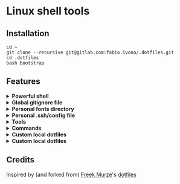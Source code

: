 # Linux shell tools

## Installation

```shell
cd ~
git clone --recursive git@gitlab.com:fabio.ivona/.dotfiles.git 
cd .dotfiles
bash bootstrap
```

## Features

<details>
   <summary><strong>Powerful shell</strong></summary>
   
   - zsh shell with custom configurations
   - oh-my-zsh ([documentation](https://ohmyz.sh))
   - zsh autosuggestions ([documentation](https://github.com/zsh-users/zsh-autosuggestions))
   - powerlevel10k theme [inserire link]
</details>

<details>
   <summary><strong>Global gitignore file</strong></summary>
   
   the installation script will create (and set as excludefile in git globals) a *.global-gitignore* file in your home directory which will add global gitignore rules:
   
   - .idea
   - node_modules
   - npm-debug.log
   - yarn-error.log
   - vendor
   - .env
   - wp-config.php

</details>

<details>
   <summary><strong>Personal fonts directory</strong></summary>
   
   a *.fonts* folder will be added to the home directory, containin some useful font
   
   - MeslogLGS (useful for a nice display of powerlevel10k zsh theme)

</details>

<details>
   <summary><strong>Personal .ssh/config file</strong></summary>
   
   during the installation process, the user is asked for his ssh config git repository, in order to clone it in the user ~/.dotfiles/shell/ssh/config folder and add a link to it from ~/.ssh/config
  
   this will allow the user to keep track of his personal ssh configurations

</details>


<details>
   <summary><strong>Tools</strong></summary>
   
   dotfiles will add its ~/.dotfiles/bin folder to PATH global variable, in order to add these scripts to the system toolbox:
   
   - [no scripts defined yet, will be added soon]

</details>



<details>
   <summary><strong>Commands</strong></summary>
   
   a number of aliases will be defined for the zsh shell:
   
   ###### PHP
  
   - `phpunit` executes phpunit tests from current directory (phpunit must be present composer.json file)
   - `dusk` executes dusk tests from current directory (dusk must be present composer.json file)
   - `artisan` executes artisan commands without the need to type *php artisan*
   - `deploy` executes laravel envoy deployment (*envoy run deploy*)
   - `deploy-code` executes laravel envoy deployment (*envoy run deploy-code*)
   
   ###### Misc
   - `sudo` allows to call sudo before aliases
   - `phpstorm` opens a PhpStorm project in current folder
   - `hostfile` opens a text editor for */etc/hosts* file 
   - `sshconfig` opens a text editor for *~/.ssh/config* file 
   - `dock` runs a *php dock* command (for dock info, see its [documentation](https://gitlab.com/defstudio/dock)) 
   
   ###### Git
   - `glog` show current project's git commits log in a readable way
   
   ###### Tools
   - `ll` shortcut for *ls -lF*
   - `l` shortcut for *ls -lF*
   - `la` shortcut for *ls -lFA*
   - `publicip` shows current public IP
   - `localip` shows current local IPs
   - `mkd` creates a folder and move into it
   - `archive` create a zip archive of a folder
   

</details>


<details>
   <summary><strong>Custom local dotfiles</strong></summary>
   
   along with default dotfiles (.aliases, .functions, .exports), user may add a ~/.dotfiles-custom/shell directory with additional .exports, .aliases, .functions, .zshrc files that will bel loaded after the default ones   
   
   these files will not be put under VCS

</details>



<details>
   <summary><strong>Custom local dotfiles</strong></summary>
   
   along with default dotfiles (.aliases, .functions, .exports), user may add a ~/.dotfiles-custom/shell directory with additional .exports, .aliases, .functions, .zshrc files that will bel loaded after the default ones   
   
   these files will not be put under VCS

</details>


## Credits

Inspired by (and forked from) [Freek Murze](https://freek.dev)'s [dotfiles](https://github.com/freekmurze/dotfiles)
